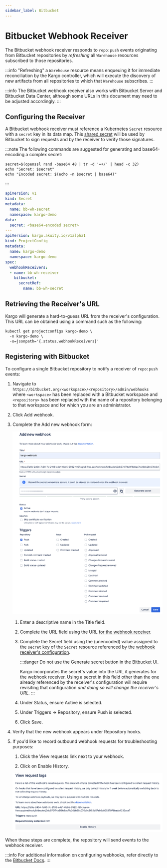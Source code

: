 ```yaml
---
sidebar_label: Bitbucket
---
```


# Bitbucket Webhook Receiver

The Bitbucket webhook receiver responds to `repo:push` events originating from
Bitbucket repositories by _refreshing_ all `Warehouse` resources subscribed to
those repositories.

:::info
"Refreshing" a `Warehouse` resource means enqueuing it for immediate
reconciliation by the Kargo controller, which will execute the discovery of new
artifacts from all repositories to which that `Warehouse` subscribes.
:::

:::info
The Bitbucket webhook receiver also works with Bitbucket Server and Bitbucket
Data Center, although some URLs in this document may need to be adjusted
accordingly.
:::

## Configuring the Receiver

A Bitbucket webhook receiver must reference a Kubernetes `Secret` resource with
a `secret` key in its data map. This
[shared secret](https://en.wikipedia.org/wiki/Shared_secret) will be used by
Bitbucket to sign requests and by the receiver to verify those signatures.

:::note
The following commands are suggested for generating and base64-encoding a
complex secret:

```shell
secret=$(openssl rand -base64 48 | tr -d '=+/' | head -c 32)
echo "Secret: $secret"
echo "Encoded secret: $(echo -n $secret | base64)"
```

:::

```yaml
apiVersion: v1
kind: Secret
metadata:
  name: bb-wh-secret
  namespace: kargo-demo
data:
  secret: <base64-encoded secret>
---
apiVersion: kargo.akuity.io/v1alpha1
kind: ProjectConfig
metadata:
  name: kargo-demo
  namespace: kargo-demo
spec:
  webhookReceivers: 
  - name: bb-wh-receiver
    bitbucket:
      secretRef:
        name: bb-wh-secret
```

## Retrieving the Receiver's URL

Kargo will generate a hard-to-guess URL from the receiver's configuration. This
URL can be obtained using a command such as the following:

```shell
kubectl get projectconfigs kargo-demo \
  -n kargo-demo \
  -o=jsonpath='{.status.webhookReceivers}'
```

## Registering with Bitbucket

To configure a single Bitbucket repository to notify a receiver of `repo:push`
events:

1. Navigate to
   `https://bitbucket.org/<workspace>/<repository>/admin/webhooks` where
   `<workspace>` has been replaced with a Bitbucket workspace and `<repository>`
   has been replaced with the name of a repository belonging to that workspace
   and for which you are an administrator.

1. Click <Hlt>Add webhook</Hlt>.

1. Complete the <Hlt>Add new webhook</Hlt> form:

    ![Add New Webhook Form](./img/add-new-webhook-form.png "Add New Webhook Form")

    1. Enter a descriptive name in the <Hlt>Title</Hlt> field.

    1. Complete the <Hlt>URL</Hlt> field using the URL
       [for the webhook receiver](#retrieving-the-receivers-url).

    1. Complete the <Hlt>Secret</Hlt> field using the (unencoded) value assigned
       to the `secret` key of the `Secret` resource referenced by the
       [webhook receiver's configuration](#configuring-the-receiver).

        :::danger
        Do not use the <Hlt>Generate secret</Hlt> button in the Bitbucket UI.

        Kargo incorporates the secret's value into the URL it generates for the
        webhook receiver. Using a secret in this field other than the one
        already referenced by the receiver's configuration will require
        revisiting that configuration _and doing so will change the receiver's
        URL._
        :::

    1. Under <Hlt>Status</Hlt>, ensure <Hlt>Active</Hlt> is selected.

    1. Under <Hlt>Triggers</Hlt> → <Hlt>Repository</Hlt>, ensure <Hlt>Push</Hlt>
       is selected.

    1. Click <Hlt>Save</Hlt>.

1. Verify that the new webhook appears under <Hlt>Repository hooks</Hlt>.

1. If you'd like to record outbound webhook requests for troubleshooting
   purposes:

    1. Click the <Hlt>View requests</Hlt> link next to your webhook.

    1. Click on <Hlt>Enable History</Hlt>.

    ![Enable History](./img/enable-history.png "Enabled History")

When these steps are complete, the repository will send events to the webhook
receiver.

:::info
For additional information on configuring webhooks, refer directly to the
[Bitbucket Docs](https://support.atlassian.com/bitbucket-cloud/docs/manage-webhooks/).
:::
